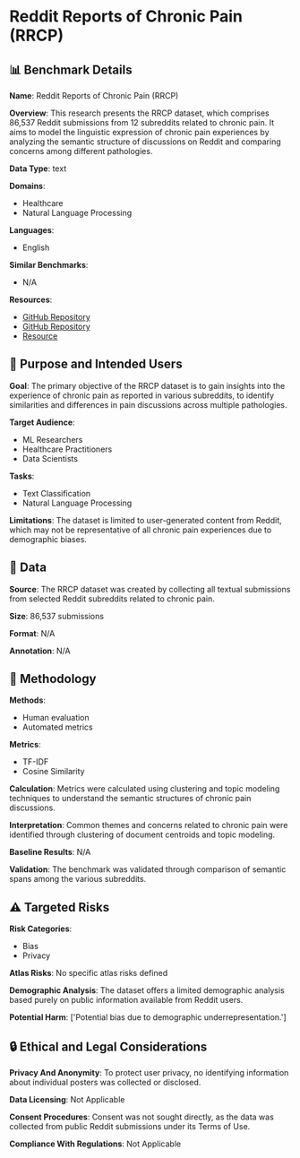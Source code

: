 # Reddit Reports of Chronic Pain (RRCP)

## 📊 Benchmark Details

**Name**: Reddit Reports of Chronic Pain (RRCP)

**Overview**: This research presents the RRCP dataset, which comprises 86,537 Reddit submissions from 12 subreddits related to chronic pain. It aims to model the linguistic expression of chronic pain experiences by analyzing the semantic structure of discussions on Reddit and comparing concerns among different pathologies.

**Data Type**: text

**Domains**:
- Healthcare
- Natural Language Processing

**Languages**:
- English

**Similar Benchmarks**:
- N/A

**Resources**:
- [GitHub Repository](https://github.com/praw-dev/praw)
- [GitHub Repository](https://github.com/dmarx/psaw)
- [Resource](https://gitlab.hlt.inesc-id.pt/dapn/rrcp-collection-public)

## 🎯 Purpose and Intended Users

**Goal**: The primary objective of the RRCP dataset is to gain insights into the experience of chronic pain as reported in various subreddits, to identify similarities and differences in pain discussions across multiple pathologies.

**Target Audience**:
- ML Researchers
- Healthcare Practitioners
- Data Scientists

**Tasks**:
- Text Classification
- Natural Language Processing

**Limitations**: The dataset is limited to user-generated content from Reddit, which may not be representative of all chronic pain experiences due to demographic biases.

## 💾 Data

**Source**: The RRCP dataset was created by collecting all textual submissions from selected Reddit subreddits related to chronic pain.

**Size**: 86,537 submissions

**Format**: N/A

**Annotation**: N/A

## 🔬 Methodology

**Methods**:
- Human evaluation
- Automated metrics

**Metrics**:
- TF-IDF
- Cosine Similarity

**Calculation**: Metrics were calculated using clustering and topic modeling techniques to understand the semantic structures of chronic pain discussions.

**Interpretation**: Common themes and concerns related to chronic pain were identified through clustering of document centroids and topic modeling.

**Baseline Results**: N/A

**Validation**: The benchmark was validated through comparison of semantic spans among the various subreddits.

## ⚠️ Targeted Risks

**Risk Categories**:
- Bias
- Privacy

**Atlas Risks**:
No specific atlas risks defined

**Demographic Analysis**: The dataset offers a limited demographic analysis based purely on public information available from Reddit users.

**Potential Harm**: ['Potential bias due to demographic underrepresentation.']

## 🔒 Ethical and Legal Considerations

**Privacy And Anonymity**: To protect user privacy, no identifying information about individual posters was collected or disclosed.

**Data Licensing**: Not Applicable

**Consent Procedures**: Consent was not sought directly, as the data was collected from public Reddit submissions under its Terms of Use.

**Compliance With Regulations**: Not Applicable
